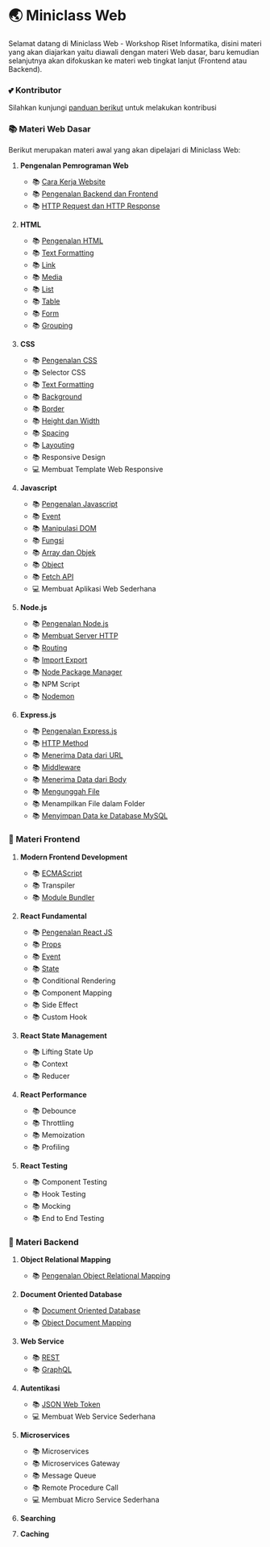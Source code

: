 # :earth_asia: Miniclass Web

Selamat datang di Miniclass Web - Workshop Riset Informatika,
disini materi yang akan diajarkan yaitu diawali dengan materi Web dasar, baru kemudian selanjutnya akan difokuskan ke materi web tingkat lanjut (Frontend atau Backend).

### :two_hearts: Kontributor

Silahkan kunjungi [panduan berikut](CONTRIBUTION.md) untuk melakukan kontribusi

### :books: Materi Web Dasar

Berikut merupakan materi awal yang akan dipelajari di Miniclass Web:

1.  **Pengenalan Pemrograman Web**

    - :books: [Cara Kerja Website](dasar/pendahuluan/cara-kerja-website.md)
    - :books: [Pengenalan Backend dan Frontend](dasar/pendahuluan/pengenalan-backend-dan-frontend.md)
    - :books: [HTTP Request dan HTTP Response](dasar/pendahuluan/http-request-dan-response.md)

2.  **HTML**

    - :books: [Pengenalan HTML](dasar/html/pengenalan-html.md)
    - :books: [Text Formatting](dasar/html/text-formatting.md)
    - :books: [Link](dasar/html/link.md)
    - :books: [Media](dasar/html/media.md)
    - :books: [List](dasar/html/list.md)
    - :books: [Table](dasar/html/table.md)
    - :books: [Form](dasar/html/form.md)
    - :books: [Grouping](dasar/html/grouping.md)

3.  **CSS**

    - :books: [Pengenalan CSS](dasar/css/pengenalan-css.md)
    - :books: Selector CSS
    - :books: [Text Formatting](dasar/css/text-formatting.md)
    - :books: [Background](dasar/css/background.md)
    - :books: [Border](dasar/css/border.md)
    - :books: [Height dan Width](dasar/css/height-dan-width.md)
    - :books: [Spacing](dasar/css/spacing.md)
    - :books: [Layouting](dasar/css/layouting.md)
    - :books: Responsive Design
    - :computer: Membuat Template Web Responsive

4.  **Javascript**

    - :books: [Pengenalan Javascript](dasar/javascript/pengenalan-javascript.md)
    - :books: [Event](dasar/javascript/event.md)
    - :books: [Manipulasi DOM](dasar/javascript/manipulasi-dom.md)
    - :books: [Fungsi](dasar/javascript/fungsi.md)
    - :books: [Array dan Objek](dasar/javascript/array-dan-objek.md)
    - :books: [Object](dasar/javascript/object-javascript.md)
    - :books: [Fetch API](dasar/javascript/fetch-api.md)
    - :computer: Membuat Aplikasi Web Sederhana

5.  **Node.js**

    - :books: [Pengenalan Node.js](dasar/node-js/node-js.md)
    - :books: [Membuat Server HTTP](dasar/node-js/http-server.md)
    - :books: [Routing](dasar/node-js/routing.md)
    - :books: [Import Export](dasar/node-js/import-export.md)
    - :books: [Node Package Manager](dasar/node-js/node-package-manager.md)
    - :books: NPM Script
    - :books: [Nodemon](dasar/node-js/nodemon.md)

6.  **Express.js**

    - :books: [Pengenalan Express.js](dasar/express-js/pengenalan-express-js.md)
    - :books: [HTTP Method](dasar/express-js/http-method.md)
    - :books: [Menerima Data dari URL](dasar/express-js/handle-data-url.md)
    - :books: [Middleware](dasar/express-js/middleware.md)
    - :books: [Menerima Data dari Body](dasar/express-js/handle-data-body.md)
    - :books: [Mengunggah File](dasar/express-js/upload-file.md)
    - :books: Menampilkan File dalam Folder
    - :books: [Menyimpan Data ke Database MySQL](dasar/express-js/express-mysql.md)

### :sunflower: Materi Frontend

1.  **Modern Frontend Development**

    - :books: [ECMAScript](front-end/modern-frontend-development/ecmascript.md)
    - :books: Transpiler
    - :books: [Module Bundler](front-end/modern-frontend-development/module-bundler.md)

2.  **React Fundamental**

    - :books: [Pengenalan React JS](front-end/react-fundamental/pengenalan-reactjs.md)
    - :books: [Props](front-end/react-fundamental/props.md)
    - :books: [Event](front-end/react-fundamental/event.md)
    - :books: [State](front-end/react-fundamental/state.md)
    - :books: Conditional Rendering
    - :books: Component Mapping
    - :books: Side Effect
    - :books: Custom Hook

3.  **React State Management**

    - :books: Lifting State Up
    - :books: Context
    - :books: Reducer

4.  **React Performance**

    - :books: Debounce
    - :books: Throttling
    - :books: Memoization
    - :books: Profiling

5.  **React Testing**

    - :books: Component Testing
    - :books: Hook Testing
    - :books: Mocking
    - :books: End to End Testing

### :japanese_ogre: Materi Backend

1. **Object Relational Mapping**

   - :books: [Pengenalan Object Relational Mapping](back-end/object-relational-mapping/pengenalan-orm.md)

2. **Document Oriented Database**

   - :books: [Document Oriented Database](back-end/document-oriented-database/document-oriented-database.md)
   - :books: [Object Document Mapping](back-end/document-oriented-database/object-document-mapping.md)

3. **Web Service**

   - :books: [REST](back-end/web-service/rest.md)
   - :books: [GraphQL](back-end/web-service/graphql.md)

4. **Autentikasi**

   - :books: [JSON Web Token](back-end/autentikasi/json-web-token.md)
   - :computer: Membuat Web Service Sederhana

5. **Microservices**

   - :books: Microservices
   - :books: Microservices Gateway
   - :books: Message Queue
   - :books: Remote Procedure Call
   - :computer: Membuat Micro Service Sederhana

6. **Searching**

7. **Caching**
